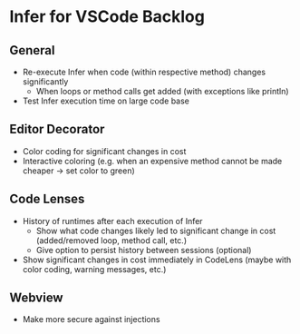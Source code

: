# Infer for VSCode Backlog

## General

- Re-execute Infer when code (within respective method) changes significantly
  - When loops or method calls get added (with exceptions like println)
- Test Infer execution time on large code base

## Editor Decorator

- Color coding for significant changes in cost
- Interactive coloring (e.g. when an expensive method cannot be made cheaper -> set color to green)

## Code Lenses

- History of runtimes after each execution of Infer
  - Show what code changes likely led to significant change in cost (added/removed loop, method call, etc.)
  - Give option to persist history between sessions (optional)
- Show significant changes in cost immediately in CodeLens (maybe with color coding, warning messages, etc.)

## Webview

- Make more secure against injections